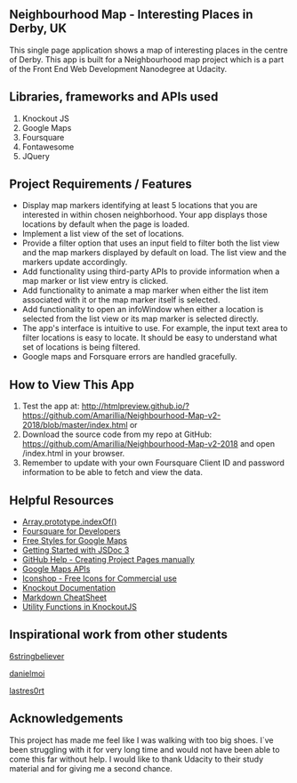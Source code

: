 ## Neighbourhood Map - Interesting Places in Derby, UK
This single page application shows a map of interesting places in the centre of Derby. This app is built for a Neighbourhood map project which is a part of the Front End Web Development Nanodegree at Udacity.

## Libraries, frameworks and APIs used
1. Knockout JS
2. Google Maps
3. Foursquare
4. Fontawesome
5. JQuery

## Project Requirements / Features

* Display map markers identifying at least 5 locations that you are interested in within chosen neighborhood. Your app displays those locations by default when the page is loaded.
* Implement a list view of the set of locations.
* Provide a filter option that uses an input field to filter both the list view and the map markers displayed by default on load. The list view and the markers update accordingly.
* Add functionality using third-party APIs to provide information when a map marker or list view entry is clicked.
* Add functionality to animate a map marker when either the list item associated with it or the map marker itself is selected.
* Add functionality to open an infoWindow when either a location is selected from the list view or its map marker is selected directly.
* The app's interface is intuitive to use. For example, the input text area to filter locations is easy to locate. It should be easy to understand what set of locations is being filtered.
* Google maps and Forsquare errors are handled gracefully.

## How to View This App
1. Test the app at: http://htmlpreview.github.io/?https://github.com/Amarillia/Neighbourhood-Map-v2-2018/blob/master/index.html or
2. Download the source code from my repo at GitHub: https://github.com/Amarillia/Neighbourhood-Map-v2-2018 and open /index.html in your browser.
3. Remember to update with your own Foursquare Client ID and password information to be able to fetch and view the data.

## Helpful Resources
* [Array.prototype.indexOf()](https://developer.mozilla.org/en-US/docs/Web/JavaScript/Reference/Global_Objects/Array/indexOf)
* [Foursquare for Developers](https://developer.foursquare.com/)
* [Free Styles for Google Maps](https://snazzymaps.com/)
* [Getting Started with JSDoc 3](http://usejsdoc.org/about-getting-started.html)
* [GitHub Help - Creating Project Pages manually](https://help.github.com/articles/creating-project-pages-manually/)
* [Google Maps APIs](https://developers.google.com/maps/)
* [Iconshop - Free Icons for Commercial use](https://freeiconshop.com/)
* [Knockout Documentation](http://knockoutjs.com/documentation/introduction.html)
* [Markdown CheatSheet](https://github.com/adam-p/markdown-here/wiki/Markdown-Cheatsheet)
* [Utility Functions in KnockoutJS](http://www.knockmeout.net/2011/04/utility-functions-in-knockoutjs.html)

## Inspirational work from other students

[6stringbeliever](https://github.com/6stringbeliever/neighborhood-map)

[danielmoi](https://github.com/danielmoi/danielmoi.github.io/tree/master/P5)

[lastres0rt](https://github.com/lastres0rt/udacity-neighborhood-map-project)

## Acknowledgements
This project has made me feel like I was walking with too big shoes. I`ve been struggling with it for very long time and would not have been able to come this far without help.
I would like to thank Udacity to their study material and for giving me a second chance.